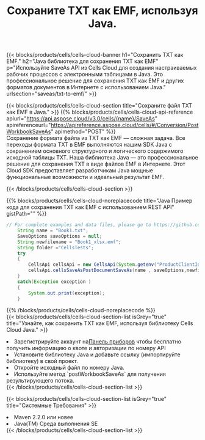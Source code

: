 ﻿---
title:  Сохраните TXT как EMF, используя Java.
description:  Использование Aspose.Cells Cloud SDK for Java для сохранения файла формата TXT как файла формата EMF.
kwords: Excel, Save TXT as EMF, REST, Java
howto: How to save TXT as EMF using Aspose.Cells Cloud Java library.
---
{{< blocks/products/cells/cells-cloud-banner h1="Сохранить TXT как EMF." h2="Java библиотека для сохранения TXT как EMF" p="Используйте SaveAs API из Cells Cloud для создания настраиваемых рабочих процессов с электронными таблицами в Java. Это профессиональное решение для сохранения TXT как EMF и других форматов документов в Интернете с использованием Java." urlsection="saveas/txt-to-emf/" >}}

{{< blocks/products/cells/cells-cloud-section title="Сохраните файл TXT как EMF в Java." >}}
{{% blocks/products/cells/cells-cloud-api-reference apiurl="https://api.aspose.cloud/v3.0/cells/{name}/SaveAs" apireferenceurl="https://apireference.aspose.cloud/cells/#/Conversion/PostWorkbookSaveAs" apimethod="POST" %}}
<br/>
Сохранение формата файла из TXT как EMF — сложная задача. Все переходы формата TXT в EMF выполняются нашим SDK Java с сохранением основного структурного и логического содержимого исходной таблицы TXT. Наша библиотека Java — это профессиональное решение для сохранения TXT в виде файлов EMF в Интернете. Этот Cloud SDK предоставляет разработчикам Java мощные функциональные возможности и идеальный результат EMF.

{{< /blocks/products/cells/cells-cloud-section >}}

{{% blocks/products/cells/cells-cloud-noreplacecode title="Java Пример кода для сохранения TXT как EMF с использованием REST API" gistPath="" %}}
  
```java
// For complete examples and data files, please go to https://github.com/aspose-cells-cloud/aspose-cells-cloud-java/
    String name = "Book1.txt";
    SaveOptions saveOptions = null;
    String newfilename = "Book1_xlsx.emf";
    String folder ="CellsTests";
    try 
    {
        CellsApi cellsApi = new CellsApi(System.getenv("ProductClientId"), System.getenv("ProductClientSecret"));
        cellsApi.cellsSaveAsPostDocumentSaveAs(name , saveOptions,newfilename,false,false,folder,null,null,null,true);                       
    }
    catch(Exception exception )
    {
        System.out.print(exception);
    }
```
  
{{% /blocks/products/cells/cells-cloud-noreplacecode %}}
<br/>
{{< blocks/products/cells/cells-cloud-section-list isGrey="true" title="Узнайте, как сохранить TXT как EMF, используя библиотеку Cells Cloud Java." >}}
<li> Зарегистрируйте аккаунт на<a href="https://dashboard.aspose.cloud/">Панель приборов</a> чтобы бесплатно получить информацию о квоте и авторизации по номеру API</li>
<li>Установите библиотеку Java и добавьте ссылку (импортируйте библиотеку) в свой проект.</li>
<li>Откройте исходный файл по номеру Java.</li>
<li>Используйте метод `postWorkbookSaveAs` для получения результирующего потока.</li>
{{< /blocks/products/cells/cells-cloud-section-list >}}

{{< blocks/products/cells/cells-cloud-section-list isGrey="true" title="Системные Требования" >}}
<li>Maven 2.2.0 или новее</li>
<li>Java(TM) Среда выполнения SE</li>
{{< /blocks/products/cells/cells-cloud-section-list >}}
